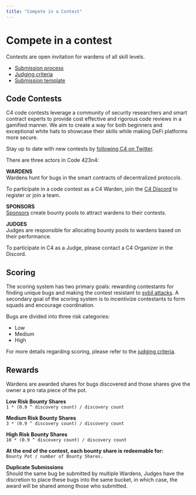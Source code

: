 ```yaml
---
title: "Compete in a Contest"
---
```


# Compete in a contest
Contests are open invitation for wardens of all skill levels.

- [Submission process](/submissions)
- [Judging criteria](/judging-criteria)
- [Submission template](/submission-template) 

## Code Contests
C4 code contests leverage a community of security researchers and smart contract experts to provide cost effective and rigorous code reviews in a gamified manner. We aim to create a way for both beginners and exceptional white hats to showcase their skills while making DeFi platforms more secure.

Stay up to date with new contests by [following C4 on Twitter](https://twitter.com/code423n4).

There are three actors in Code 423n4:

**WARDENS**  
Wardens hunt for bugs in the smart contracts of decentralized protocols.  
  
To participate in a code contest as a C4 Warden, join the [C4 Discord](https://discord.gg/EY5dvm3evD) to register or join a team. 

**SPONSORS**  
[Sponsors](/sponsor) create bounty pools to attract wardens to their contests.
  
**JUDGES**  
Judges are responsible for allocating bounty pools to wardens based on their performance. 

To participate in C4 as a Judge, please contact a C4 Organizer in the Discord.

## Scoring
The scoring system has two primary goals: rewarding contestants for finding unique bugs and making the contest resistant to [sybil attacks](https://en.wikipedia.org/wiki/Sybil_attack). A secondary goal of the scoring system is to incentivize contestants to form squads and encourage coordination.

Bugs are divided into three risk categories:  

- Low
- Medium
- High

For more details regarding scoring, please refer to the [judging criteria](/judging-criteria).

## Rewards  
Wardens are awarded shares for bugs discovered and those shares give the owner a pro rata piece of the pot.  
  
**Low Risk Bounty Shares**    
`1 * (0.9 ^ discovery count) / discovery count`  
  
**Medium Risk Bounty Shares**    
`3 * (0.9 ^ discovery count) / discovery count`  
  
**High Risk Bounty Shares**    
`10 * (0.9 ^ discovery count) / discovery count`
  
**At the end of the contest, each bounty share is redeemable for:**     
`Bounty Pot / number of Bounty Shares.`

**Duplicate Submissions**    
Should the same bug be submitted by multiple Wardens, Judges have the discretion to place these bugs into the same bucket, in which case, the award will be shared among those who submitted.



